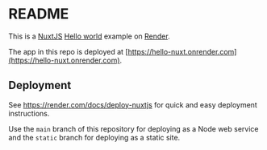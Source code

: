 # README

This is a [NuxtJS](https://nuxtjs.org/) [Hello world](https://github.com/nuxt/nuxt.js/tree/dev/examples/hello-world) example on [Render](https://render.com).

The app in this repo is deployed at [https://hello-nuxt.onrender.com](https://hello-nuxt.onrender.com).

## Deployment

See https://render.com/docs/deploy-nuxtjs for quick and easy deployment instructions.

Use the `main` branch of this repository for deploying as a Node web service and the `static` branch for deploying as a static site.
